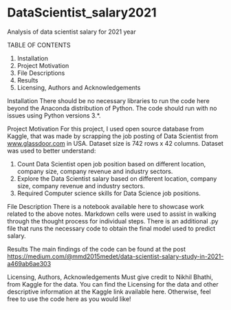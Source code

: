# DataScientist_salary2021
Analysis of data scientist salary for 2021 year

TABLE OF CONTENTS 
1. Installation 
2. Project Motivation
3. File Descriptions
4. Results 
5. Licensing, Authors and Acknowledgements

Installation
There should be no necessary libraries to run the code here beyond the Anaconda distribution of Python. The code should run with no issues using Python versions 3.*.

Project Motivation
For this project, I used open source database from Kaggle, that was made by scrapping the job posting of Data Scientist from www.glassdoor.com in USA. Dataset size is 742 rows x 42 columns.
Dataset was used to better understand:

1. Count Data Scientist open job position based on different location, company size, company revenue and industry sectors.
2. Explore the Data Scientist salary based on different location, company size, company revenue and industry sectors.
3. Required Computer science skills for Data Science job positions. 

File Description 
There is a notebook available here to showcase work related to the above notes. Markdown cells were used to assist in walking through the thought process for individual steps.
There is an additional .py file that runs the necessary code to obtain the final model used to predict salary.

Results
The main findings of the code can be found at the post https://medium.com/@mmd2015medet/data-scientist-salary-study-in-2021-a469ab6ae303

Licensing, Authors, Acknowledgements
Must give credit to Nikhil Bhathi, from Kaggle for the data. You can find the Licensing for the data and other descriptive information at the Kaggle link available here. Otherwise, feel free to use the code here as you would like!
